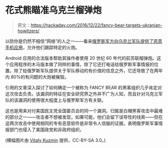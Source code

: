 # 花式熊瞄准乌克兰榴弹炮

> 原文：<https://hackaday.com/2016/12/22/fancy-bear-targets-ukranian-howitzers/>

以防你是仍然不相信“网络”的人之一——看来[俄罗斯军方向乌克兰军队提供了恶意手机应用](https://www.crowdstrike.com/blog/danger-close-fancy-bear-tracking-ukrainian-field-artillery-units/)，允许他们跟踪特定的火炮。

Android 应用的合法版本帮助其操作者使用 20 世纪 60 年代的前苏联榴弹炮。这个应用程序的木马版本做了同样的事情，除了它还打电话给俄罗斯军事情报的位置。除了给俄罗斯军队提供关于军队移动的有价值的信息之外，它还导致了在两年内 80%的有问题的大炮被摧毁。

引用的文章深入探讨了如何确定一个被称为 FANCY BEAR 的黑客组织几乎肯定对这次攻击负责。该漏洞的特征在安全研究界之外并不广为人知，而且针对乌克兰军队的该漏洞的使用很大程度上与俄罗斯军方有关联。

这也是用来对付美国民主党全国委员会的同一个漏洞。归属是白帽黑客攻击中最难的部分之一——攻击者不想被发现，如果可能，他们会留下误导性的线索——但在这两次攻击中使用相同的专有恶意软件是非常令人信服的证据，表明俄罗斯军事情报部门也侵入了美国政党和非政府组织。

(横幅图片由 [Vitaly Kuzmin](https://www.google.com/url?q=https%3A%2F%2Fcommons.wikimedia.org%2Fwiki%2FFile%3A13April-Rehersal-Alabino-01.jpg&sa=D&sntz=1&usg=AFQjCNFIzC5MVWjFdCQ9TVU7-bL3rMUf4A) 提供，CC-BY-SA 3.0。)
